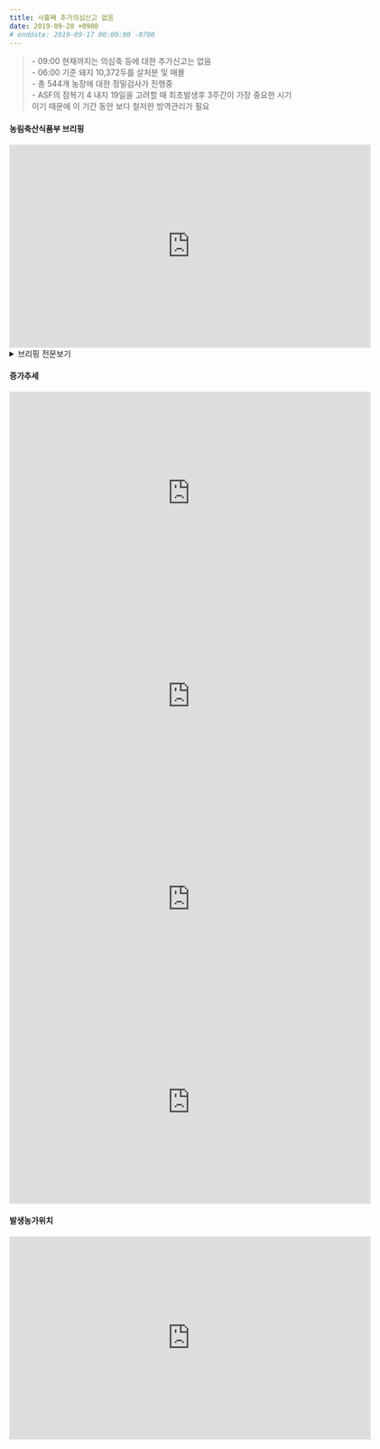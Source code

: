 ```yaml
---
title: 사흘째 추가의심신고 없음
date: 2019-09-20 +0900
# enddate: 2019-09-17 00:00:00 -0700
---
```

> \- 09:00 현재까지는 의심축 등에 대한 추가신고는 없음  
> \- 06:00 기준 돼지 10,372두를 살처분 및 매몰  
> \- 총 544개 농장에 대한 정밀검사가 진행중  
> \- ASF의 잠복기 4 내지 19일을 고려할 때 최초발생후 3주간이 가장 중요한 시기이기 때문에 이 기간 동안 보다 철저한 방역관리가 필요  

#### 농림축산식품부 브리핑
<iframe width="640" height="360" src="https://www.youtube.com/embed/5CCSpUIFylo" frameborder="0" allow="accelerometer; autoplay; encrypted-media; gyroscope; picture-in-picture" allowfullscreen></iframe>

<details>
<summary>브리핑 전문보기</summary>
<div markdown="1">

농림축산식품부는 지난 9월 16일 파주, 17일 연천소재 돼지농가에서 의심축 신고가 접수되고 ASF로 순차 확진된 이후, 오늘 9시 현재까지는 의심축 등에 대한 추가신고는 없습니다. 

오늘 6시 기준 돼지 10,372두를 살처분, 매몰 하였습니다. 파주발생농장은 9월 18일, 예방적 살처분하는 가족 농장 2개소는 어제까지 모두 완료하였습니다. 연천 발생농장 관련 예방적 살처분하는 농장 3개소 중 2개소는 살처분을 완료하였으며, 발생농장은 오늘 오전까지 완료할 예정이고 나머지 1개소는 조속히 마무리할 계획입니다. ASF 전파 여부를 확인하기 위해 발생농장 등 4개소의 반경 내에 있는 107개 농장과 차량 역학 437개 농장 등 총 544개 농장에 대한 정밀검사가 진행중입니다. 어제 오후 4시 기준 총 104개 농장에서 채혈되어 총 56개 농장에 대한 검사가 완료되었으며 모두 음성으로 판명되었습니다. 농식품부는 544개 농장 뿐만 아니라 ASF발생 위험이 높은 특별관리지역 등 전국 취약지역 돼지농장 1,494개소를 대상으로 어제 정밀검사를 추진하였으며 10월 4일까지 완료할 계획입니다. 금번 ASF 방역 상황에서 다수 농장과 교류가 잦은 특성이 있어 관리를 강화할 필요가 있는 축산관련 사업장을 대상으로는 오늘부터 일제점검을 추진할 계획입니다. 차량용 소독기 등 방역 시설은 물론 ASF에 유효한 소독약 사용과 희석배수 준수 여부 등도 확인할 계획입니다. 

한편 어제 6시 30분 부로 일시이동중지 명령이 해제되면서 일부 공판장을 제외하고는 대다수의 도매시장에서 돼지고기 경매가 이루어진 것으로 파악되었습니다. 일부 경매 물량이 미미한 것도 있었습니다만 대부분 경매가 원활하게 이루어 지면서 돼지고기 도매가격은 전일보다 6% 하락한 5,828원/kg을 기록하였습니다. 오늘부터는 대부분의 도매시장이 정상적으로 운영되고 경매가 어제보다 활기를 띌 것으로 예상되는 등 돼지고기 가격도 점차 안정될 것으로 예상됩니다. 

끝으로 ASF의 잠복기 4 내지 19일을 고려할 때 최초발생후 3주간이 가장 중요한 시기이기 때문에 이 기간 동안 보다 철저한 방역관리가 필요하다고 봅니다. 첫째, 농가에서는 소독이 가장 기본적이기 때문에 철저히 소독을 해주시기를 부탁을 드리겠습니다. 둘째, 차량 사람 가축 등의 출입통제와 멧돼지와의 접촉 차단을 철저히 해주시기 바랍니다. 셋째, 지자체에서 관내 농장과 도축장등 축산관련 시설에서 소독 등 방역이행 상황을 꼼꼼하게 점검하여 빈틈이 없도록 관리해 주시길 바랍니다. 이상으로 브리핑을 마치겠습니다.

</div>
</details>

#### 증가추세  
<iframe width="640" height="360" src="https://youngjunna.github.io/asf-timeline/190920-chart" frameborder="0" allow="accelerometer; autoplay; encrypted-media; gyroscope; picture-in-picture" allowfullscreen></iframe> 
<iframe width="640" height="360" src="https://youngjunna.github.io/asf-timeline/190920-bar1" frameborder="0" allow="accelerometer; autoplay; encrypted-media; gyroscope; picture-in-picture" allowfullscreen></iframe>

<iframe width="640" height="360" src="https://youngjunna.github.io/asf-timeline/190920-chart2" frameborder="0" allow="accelerometer; autoplay; encrypted-media; gyroscope; picture-in-picture" allowfullscreen></iframe>
<iframe width="640" height="360" src="https://youngjunna.github.io/asf-timeline/190920-bar2" frameborder="0" allow="accelerometer; autoplay; encrypted-media; gyroscope; picture-in-picture" allowfullscreen></iframe>

#### 발생농가위치  
<iframe width="640" height="360" src="https://youngjunna.github.io/asf-timeline/190920-map" frameborder="0" allow="accelerometer; autoplay; encrypted-media; gyroscope; picture-in-picture" allowfullscreen></iframe>
